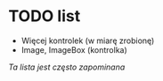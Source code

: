 # TODO list
- Więcej kontrolek (w miarę zrobionę)
- Image, ImageBox (kontrolka)

*Ta lista jest często zapominana*
